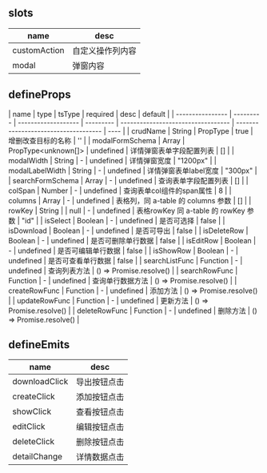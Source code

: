 ## slots

| name         | desc             |
| ------------ | ---------------- |
| customAction | 自定义操作列内容 |
| modal        | 弹窗内容         |

## defineProps

| name             | type      | tsType              | required  | desc                               | default                              |
| ---------------- | --------- | ------------------- | --------- | ---------------------------------- | ------------------------------------ | ---- |
| crudName         | String    | PropType<string>    | true      | 增删改查目标的名称                 | ''                                   |
| modalFormSchema  | Array     | PropType<unknown[]> | undefined | 详情弹窗表单字段配置列表           | []                                   |
| modalWidth       | String    | -                   | undefined | 详情弹窗宽度                       | "1200px"                             |
| modalLabelWidth  | String    | -                   | undefined | 详情弹窗表单label宽度              | "300px"                              |
| searchFormSchema | Array     | -                   | undefined | 查询表单字段配置列表               | []                                   |
| colSpan          | Number    | -                   | undefined | 查询表单col组件的span属性          | 8                                    |
| columns          | Array     | -                   | undefined | 表格列，同 a-table 的 columns 参数 | []                                   |
| rowKey           | String \| | null                | -         | undefined                          | 表格rowKey 同 a-table 的 rowKey 参数 | "id" |
| isSelect         | Boolean   | -                   | undefined | 是否可选择                         | false                                |
| isDownload       | Boolean   | -                   | undefined | 是否可导出                         | false                                |
| isDeleteRow      | Boolean   | -                   | undefined | 是否可删除单行数据                 | false                                |
| isEditRow        | Boolean   | -                   | undefined | 是否可编辑单行数据                 | false                                |
| isShowRow        | Boolean   | -                   | undefined | 是否可查看单行数据                 | false                                |
| searchListFunc   | Function  | -                   | undefined | 查询列表方法                       | () => Promise.resolve()              |
| searchRowFunc    | Function  | -                   | undefined | 查询单行数据方法                   | () => Promise.resolve()              |
| createRowFunc    | Function  | -                   | undefined | 添加方法                           | () => Promise.resolve()              |
| updateRowFunc    | Function  | -                   | undefined | 更新方法                           | () => Promise.resolve()              |
| deleteRowFunc    | Function  | -                   | undefined | 删除方法                           | () => Promise.resolve()              |

## defineEmits

| name          | desc         |
| ------------- | ------------ |
| downloadClick | 导出按钮点击 |
| createClick   | 添加按钮点击 |
| showClick     | 查看按钮点击 |
| editClick     | 编辑按钮点击 |
| deleteClick   | 删除按钮点击 |
| detailChange  | 详情数据点击 |
